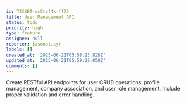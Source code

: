 ```yaml
---
id: TICKET-mc5tvf4k-ff72
title: User Management API
status: todo
priority: high
type: feature
assignee: null
reporter: jasonst.cyr
labels: []
created_at: '2025-06-21T05:58:23.828Z'
updated_at: '2025-06-21T05:59:29.059Z'
comments: []
---
```


Create RESTful API endpoints for user CRUD operations, profile management, company association, and user role management. Include proper validation and error handling.